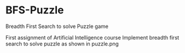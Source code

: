 # BFS-Puzzle
Breadth First Search to solve Puzzle game

First assignment of Artificial Intelligence course
Implement breadth first search to solve puzzle as shown in puzzle.png
